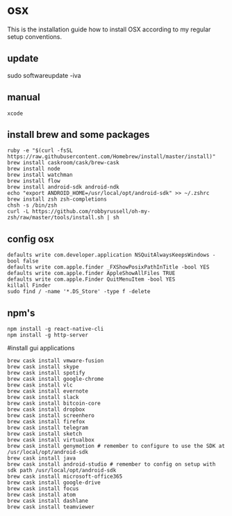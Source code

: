 # osx

This is the installation guide how to install OSX according to my regular setup conventions.

## update

sudo softwareupdate -iva

## manual 
```
xcode
```

## install brew and some packages

```
ruby -e "$(curl -fsSL https://raw.githubusercontent.com/Homebrew/install/master/install)"
brew install caskroom/cask/brew-cask
brew install node
brew install watchman
brew install flow
brew install android-sdk android-ndk
echo "export ANDROID_HOME=/usr/local/opt/android-sdk" >> ~/.zshrc
brew install zsh zsh-completions
chsh -s /bin/zsh
curl -L https://github.com/robbyrussell/oh-my-zsh/raw/master/tools/install.sh | sh
```

## config osx
```
defaults write com.developer.application NSQuitAlwaysKeepsWindows -bool false
defaults write com.apple.finder _FXShowPosixPathInTitle -bool YES
defaults write com.apple.finder AppleShowAllFiles TRUE
defaults write com.apple.Finder QuitMenuItem -bool YES
killall Finder
sudo find / -name '*.DS_Store' -type f -delete
```

## npm's
```
npm install -g react-native-cli
npm install -g http-server
```

#install gui applications

```
brew cask install vmware-fusion
brew cask install skype
brew cask install spotify
brew cask install google-chrome
brew cask install vlc
brew cask install evernote
brew cask install slack
brew cask install bitcoin-core
brew cask install dropbox
brew cask install screenhero
brew cask install firefox
brew cask install telegram
brew cask install sketch
brew cask install virtualbox
brew cask install genymotion # remember to configure to use the SDK at /usr/local/opt/android-sdk
brew cask install java
brew cask install android-studio # remember to config on setup with sdk path /usr/local/opt/android-sdk
brew cask install microsoft-office365
brew cask install google-drive
brew cask install focus
brew cask install atom
brew cask install dashlane
brew cask install teamviewer
```


